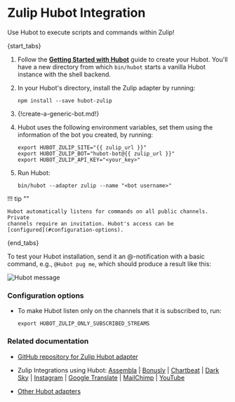 # Zulip Hubot Integration

Use Hubot to execute scripts and commands within Zulip!

{start_tabs}

1. Follow the [**Getting Started with Hubot**][getting-started] guide
   to create your Hubot. You'll have a new directory from which `bin/hubot`
   starts a vanilla Hubot instance with the shell backend.

1. In your Hubot's directory, install the Zulip adapter by running:

      `npm install --save hubot-zulip`

1. {!create-a-generic-bot.md!}

1. Hubot uses the following environment variables, set them using the
   information of the bot you created, by running:

    ```
    export HUBOT_ZULIP_SITE="{{ zulip_url }}"
    export HUBOT_ZULIP_BOT="hubot-bot@{{ zulip_url }}"
    export HUBOT_ZULIP_API_KEY="<your_key>"
    ```

1. Run Hubot:

    `bin/hubot --adapter zulip --name "<bot username>"`

!!! tip ""

    Hubot automatically listens for commands on all public channels. Private
    channels require an invitation. Hubot's access can be
    [configured](#configuration-options).

{end_tabs}

To test your Hubot installation, send it an @-notification with a
basic command, e.g., `@Hubot pug me`, which should produce a
result like this:

![Hubot message](/static/images/integrations/hubot/001.png)

### Configuration options

* To make Hubot listen only on the channels that it is subscribed to, run:

     `export HUBOT_ZULIP_ONLY_SUBSCRIBED_STREAMS`

### Related documentation

* [GitHub repository for Zulip Hubot adapter][hubot-zulip]

* Zulip Integrations using Hubot: [Assembla](/integrations/doc/assembla) |
  [Bonusly](/integrations/doc/bonusly) |
  [Chartbeat](/integrations/doc/chartbeat) |
  [Dark Sky](/integrations/doc/darksky) |
  [Instagram](/integrations/doc/instagram) |
  [Google Translate](/integrations/doc/google-translate) |
  [MailChimp](/integrations/doc/mailchimp) |
  [YouTube](/integrations/doc/youtube)

* [Other Hubot adapters][other-adapters]

[hubot-zulip]: https://github.com/zulip/hubot-zulip
[getting-started]: https://hubot.github.com/docs/#getting-started-with-hubot
[other-adapters]: https://github.com/search?q=topic%3Ahubot-adapter&type=Repositories
